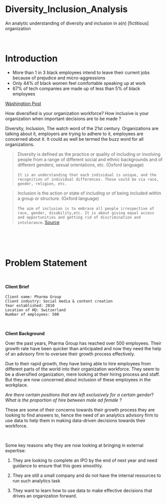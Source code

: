# Diversity_Inclusion_Analysis
An analytic understanding of  diversity and inclusion in a(n) [fictitious] organization

<br>

# Introduction

- More than 1 in 3 black employees intend to leave their current jobs because of prejudice and micro-aggressions
- Only 44% of black women feel comfortable speaking up at work
- 67% of tech companies are made up of less than 5% of black employees
  <br>
  
[Washingtion Post](https://www.washingtonpost.com/brand-studio/wp/2021/01/05/feature/going-deeper-with-diversity-and-inclusion/)

How diversified is your organization workforce?
How inclusive is your organization when important decisions are to be made ?

Diversity, Inclusion, The watch word of the 21st century. Organizations are talking about it, employers are trying to adhere to it, employees are concerned about it. 
It could as well be termed the buzz word for all organizations.

> Diversity is defined as the practice or quality of including or involving people from a range of different social and ethnic backgrounds and of different genders, sexual orientations, etc. (Oxford language)
<br> <br>
`It is an understanding that each individual is unique, and the recognition of individual differences. These could be via race, gender, religion, etc.`

> Inclusion is the action or state of including or of being included within a group or structure. (Oxford language)
<br> <br>
`The aim of inclusion is to embrace all people irrespective of race, gender, disability,etc. It is about giving equal access and opportunities and getting rid of discrimination and intolerance`.   [Source](www.inclusion.me.uk/news/what_does_inclusion_mean)

<br><br><br>

# Problem Statement
<br>

**Client Brief**
<br><br>
`Client name: Pharma Group`  <br>
`Client industry: Social media & content creation` <br>
`Year established: 2010` <br>
`Location of HQ: Switzerland` <br>
`Number of employees: 500`


<br>

**Client Background**

Over the past years, Pharma Group has reached over 500  employees.
Their growth rate have been quicker than anticipated and now they need the help of an advisory firm to oversee their growth process effectively.

Due to their rapid growth, they have being able to hire employees from different parts of the world into their organization workforce. They seem to be a diversified organization, mere looking at their hiring process and staff. 
But they are now concerned about inclusion of these employees in the workplace. 

*Are there certain positions that are left exclusively for a certain gender*? <br>
*What is the proportion of hire between male ad female* ?

These are some of their concerns towards their growth process they are looking to find answers to, hence the need of an analytics advisory firm to use data to help them in making data-driven decisions towards their workforce.

<br>

Some key reasons why they are now looking at bringing in external expertise:

1) They are looking to complete an IPO by the end of next year and need guidance to
ensure that this goes smoothly.

2) They are still a small company and do not have the internal resources to run such analytics task
    
3) They want to learn how to use data to make effective decisions that drives an organization forward.